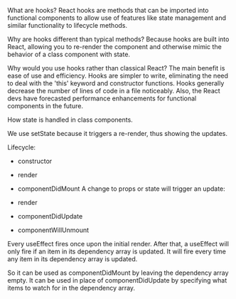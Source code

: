 What are hooks? React hooks are methods that can be imported into functional components to allow use of features like state management and similar functionality to lifecycle methods.

Why are hooks different than typical methods? Because hooks are built into React, allowing you to re-render the component and otherwise mimic the behavior of a class component with state.

Why would you use hooks rather than classical React? The main benefit is ease of use and efficiency. Hooks are simpler to write, eliminating the need to deal with the 'this' keyword and constructor functions. Hooks generally decrease the number of lines of code in a file noticeably. Also, the React devs have forecasted performance enhancements for functional components in the future.

How state is handled in class components.

We use setState because it triggers a re-render, thus showing the updates.

Lifecycle:

- constructor
- render
- componentDidMount
  A change to props or state will trigger an update:
- render
- componentDidUpdate

- componentWillUnmount

Every useEffect fires once upon the initial render. After that, a useEffect will only fire if an item in its dependency array is updated. It will fire every time any item in its dependency array is updated.

So it can be used as componentDidMount by leaving the dependency array empty. It can be used in place of componentDidUpdate by specifying what items to watch for in the dependency array.
